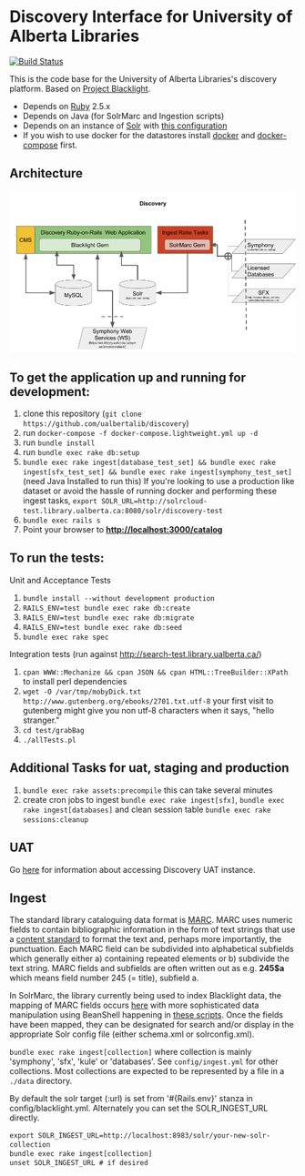 # Discovery Interface for University of Alberta Libraries
[![Build Status](https://travis-ci.org/ualbertalib/discovery.svg?branch=master)](https://travis-ci.org/ualbertalib/discovery)

This is the code base for the University of Alberta Libraries's
discovery platform. Based on [Project Blacklight](projectblacklight.org).

*   Depends on [Ruby](https://www.ruby-lang.org/en/) 2.5.x
*   Depends on Java (for SolrMarc and Ingestion scripts)
*   Depends on an instance of [Solr](https://lucene.apache.org/solr/) with [this configuration](https://github.com/ualbertalib/blacklight_solr_conf)
*   If you wish to use docker for the datastores install [docker](https://docs.docker.com/install/) and [docker-compose](https://docs.docker.com/compose/install/) first.

## Architecture
![Discovery Architecture Diagram](docs/discovery_architecture.png)

## To get the application up and running for development:

1.  clone this repository (`git clone https://github.com/ualbertalib/discovery`)
2.  run `docker-compose -f docker-compose.lightweight.yml up -d`
3.  run `bundle install`
4.  run `bundle exec rake db:setup`
5.  `bundle exec rake ingest[database_test_set] && bundle exec rake ingest[sfx_test_set] && bundle exec rake ingest[symphony_test_set]` (need Java Installed to run this)
    If you're looking to use a production like dataset or avoid the hassle of running docker and performing these ingest tasks, `export SOLR_URL=http://solrcloud-test.library.ualberta.ca:8080/solr/discovery-test`
6.  `bundle exec rails s`
7.  Point your browser to **<http://localhost:3000/catalog>**

## To run the tests:

Unit and Acceptance Tests

1.  `bundle install --without development production`
2.  `RAILS_ENV=test bundle exec rake db:create`
3.  `RAILS_ENV=test bundle exec rake db:migrate`
4.  `RAILS_ENV=test bundle exec rake db:seed`
5.  `bundle exec rake spec`

Integration tests (run against <http://search-test.library.ualberta.ca/>)

1.  `cpan WWW::Mechanize && cpan JSON && cpan HTML::TreeBuilder::XPath` to install perl dependencies
2.  `wget -O /var/tmp/mobyDick.txt http://www.gutenberg.org/ebooks/2701.txt.utf-8` your first visit to gutenberg might give you non utf-8 characters when it says, "hello stranger."
3.  `cd test/grabBag`
4.  `./allTests.pl`

## Additional Tasks for uat, staging and production

1.  `bundle exec rake assets:precompile` this can take several minutes
2.  create cron jobs to ingest `bundle exec rake ingest[sfx]`, `bundle exec rake ingest[databases]` and clean session table `bundle exec rake sessions:cleanup`

## UAT
Go [here](https://github.com/ualbertalib/di_internal/blob/master/System-Adminstration/UAT-Environment.md#access-discovery-uat-instance) for information about accessing Discovery UAT instance.

## Ingest

The standard library cataloguing data format is [MARC](https://www.loc.gov/marc/marcdocz.html). MARC uses numeric fields to contain bibliographic information in the form of text strings that use a [content standard](https://en.wikipedia.org/wiki/International_Standard_Bibliographic_Description) to format the text and, perhaps more importantly, the punctuation. Each MARC field can be subdivided into alphabetical subfields which generally either a) containing repeated elements or b) subdivide the text string. MARC fields and subfields are often written out as e.g. **245$a** which means field number 245 (= title), subfield a.

In SolrMarc, the library currently being used to index Blacklight data, the mapping of MARC fields occurs [here](https://github.com/ualbertalib/discovery/blob/master/config/SolrMarc/symphony_index.properties) with more sophisticated data manipulation using BeanShell happening in [these scripts](https://github.com/ualbertalib/discovery/tree/master/config/SolrMarc/index_scripts). Once the fields have been mapped, they can be designated for search and/or display in the appropriate Solr config file (either schema.xml or solrconfig.xml).

`bundle exec rake ingest[collection]` where collection is mainly 'symphony', 'sfx', 'kule' or 'databases'.  See `config/ingest.yml` for other collections. Most collections are expected to be represented by a file in a `./data` directory.

By default the solr target (:url) is set from '#{Rails.env}' stanza in config/blacklight.yml. Alternately you can set the SOLR_INGEST_URL directly.
```
export SOLR_INGEST_URL=http://localhost:8983/solr/your-new-solr-collection
bundle exec rake ingest[collection]
unset SOLR_INGEST_URL # if desired
```

